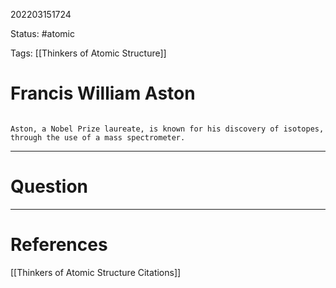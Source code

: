 202203151724

Status: #atomic

Tags: [[Thinkers of Atomic Structure]]

# Francis William Aston
```ad-tldr

Aston, a Nobel Prize laureate, is known for his discovery of isotopes, through the use of a mass spectrometer.

```

---
# Question


---
# References
[[Thinkers of Atomic Structure Citations]]
